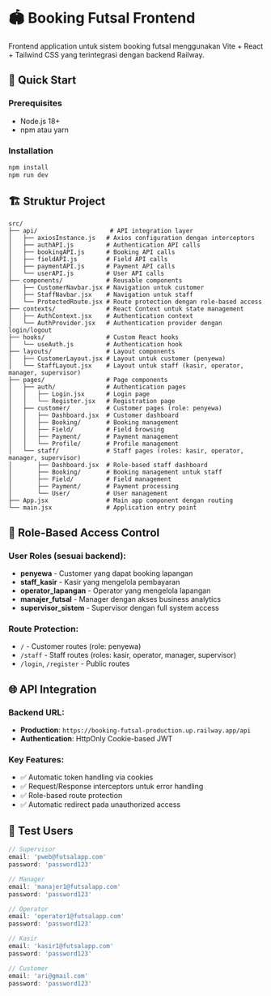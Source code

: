 # 🏟️ Booking Futsal Frontend

Frontend application untuk sistem booking futsal menggunakan Vite + React + Tailwind CSS yang terintegrasi dengan backend Railway.

## 🚀 **Quick Start**

### Prerequisites
- Node.js 18+
- npm atau yarn

### Installation
```bash
npm install
npm run dev
```

## 🏗️ **Struktur Project**

```
src/
├── api/                    # API integration layer
│   ├── axiosInstance.js   # Axios configuration dengan interceptors
│   ├── authAPI.js         # Authentication API calls
│   ├── bookingAPI.js      # Booking API calls
│   ├── fieldAPI.js        # Field API calls
│   ├── paymentAPI.js      # Payment API calls
│   └── userAPI.js         # User API calls
├── components/            # Reusable components
│   ├── CustomerNavbar.jsx # Navigation untuk customer
│   ├── StaffNavbar.jsx    # Navigation untuk staff
│   └── ProtectedRoute.jsx # Route protection dengan role-based access
├── contexts/              # React Context untuk state management
│   ├── AuthContext.jsx    # Authentication context
│   └── AuthProvider.jsx   # Authentication provider dengan login/logout
├── hooks/                 # Custom React hooks
│   └── useAuth.js         # Authentication hook
├── layouts/               # Layout components
│   ├── CustomerLayout.jsx # Layout untuk customer (penyewa)
│   └── StaffLayout.jsx    # Layout untuk staff (kasir, operator, manager, supervisor)
├── pages/                 # Page components
│   ├── auth/              # Authentication pages
│   │   ├── Login.jsx      # Login page
│   │   └── Register.jsx   # Registration page
│   ├── customer/          # Customer pages (role: penyewa)
│   │   ├── Dashboard.jsx  # Customer dashboard
│   │   ├── Booking/       # Booking management
│   │   ├── Field/         # Field browsing
│   │   ├── Payment/       # Payment management
│   │   └── Profile/       # Profile management
│   └── staff/             # Staff pages (roles: kasir, operator, manager, supervisor)
│       ├── Dashboard.jsx  # Role-based staff dashboard
│       ├── Booking/       # Booking management untuk staff
│       ├── Field/         # Field management
│       ├── Payment/       # Payment processing
│       └── User/          # User management
├── App.jsx                # Main app component dengan routing
└── main.jsx               # Application entry point
```

## 🔐 **Role-Based Access Control**

### User Roles (sesuai backend):
- **penyewa** - Customer yang dapat booking lapangan
- **staff_kasir** - Kasir yang mengelola pembayaran
- **operator_lapangan** - Operator yang mengelola lapangan
- **manajer_futsal** - Manager dengan akses business analytics
- **supervisor_sistem** - Supervisor dengan full system access

### Route Protection:
- `/` - Customer routes (role: penyewa)
- `/staff` - Staff routes (roles: kasir, operator, manager, supervisor)
- `/login`, `/register` - Public routes

## 🌐 **API Integration**

### Backend URL:
- **Production**: `https://booking-futsal-production.up.railway.app/api`
- **Authentication**: HttpOnly Cookie-based JWT

### Key Features:
- ✅ Automatic token handling via cookies
- ✅ Request/Response interceptors untuk error handling
- ✅ Role-based route protection
- ✅ Automatic redirect pada unauthorized access

## 🧪 **Test Users**

```javascript
// Supervisor
email: 'pweb@futsalapp.com'
password: 'password123'

// Manager
email: 'manajer1@futsalapp.com'
password: 'password123'

// Operator
email: 'operator1@futsalapp.com'
password: 'password123'

// Kasir
email: 'kasir1@futsalapp.com'
password: 'password123'

// Customer
email: 'ari@gmail.com'
password: 'password123'
```
